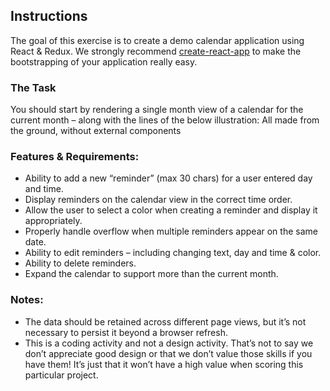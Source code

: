 ## Instructions

The goal of this exercise is to create a demo calendar application using React & Redux. We strongly recommend [create-react-app](https://github.com/facebookincubator/create-react-app) to make the bootstrapping of your application really easy.

### The Task

You should start by rendering a single month view of a calendar for the current month – along with the lines of the below illustration:
All made from the ground, without external components

### Features & Requirements:

* Ability to add a new “reminder” (max 30 chars) for a user entered day and time.
* Display reminders on the calendar view in the correct time order.
* Allow the user to select a color when creating a reminder and display it appropriately.
* Properly handle overflow when multiple reminders appear on the same date.
* Ability to edit reminders – including changing text, day and time & color.
* Ability to delete reminders.
* Expand the calendar to support more than the current month.

### Notes:

* The data should be retained across different page views, but it’s not necessary to persist it beyond a browser refresh.
* This is a coding activity and not a design activity. That’s not to say we don’t appreciate good design or that we don’t value those skills if you have them! It’s just that it won’t have a high value when scoring this particular project.
